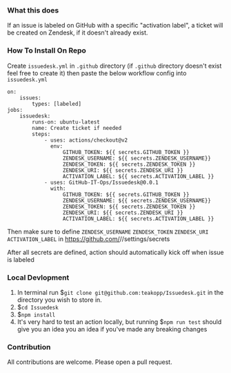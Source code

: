 ### What this does

If an issue is labeled on GitHub with a specific "activation label", a ticket will be created on Zendesk, if it doesn't already exist. 

### How To Install On Repo

Create `issuedesk.yml` in `.github` directory (if `.github` directory doesn't exist feel free to create it)
then paste the below workflow config into `issuedesk.yml`

```
on:
    issues:
        types: [labeled]
jobs:
    issuedesk:
        runs-on: ubuntu-latest
        name: Create ticket if needed
        steps:
            - uses: actions/checkout@v2
              env:
                  GITHUB_TOKEN: ${{ secrets.GITHUB_TOKEN }}
                  ZENDESK_USERNAME: ${{ secrets.ZENDESK_USERNAME}}
                  ZENDESK_TOKEN: ${{ secrets.ZENDESK_TOKEN }}
                  ZENDESK_URI: ${{ secrets.ZENDESK_URI }}
                  ACTIVATION_LABEL: ${{ secrets.ACTIVATION_LABEL }}
            - uses: GitHub-IT-Ops/Issuedesk@0.0.1
              with:
                  GITHUB_TOKEN: ${{ secrets.GITHUB_TOKEN }}
                  ZENDESK_USERNAME: ${{ secrets.ZENDESK_USERNAME}}
                  ZENDESK_TOKEN: ${{ secrets.ZENDESK_TOKEN }}
                  ZENDESK_URI: ${{ secrets.ZENDESK_URI }}
                  ACTIVATION_LABEL: ${{ secrets.ACTIVATION_LABEL }}
```
Then make sure to define 
    `ZENDESK_USERNAME`
    `ZENDESK_TOKEN`
    `ZENDESK_URI`
    `ACTIVATION_LABEL`
in https://github.com/<Owner or Org>/<repo>/settings/secrets

After all secrets are defined, action should automatically kick off when issue is labeled 

### Local Devlopment
1. In terminal run $`git clone git@github.com:teakopp/Issuedesk.git` in the directory you wish to store in.
2. $`cd Issuedesk`
3. $`npm install`
4. It's very hard to test an action locally, but running $`npm run test` should give you an idea you an idea if you've made any breaking changes

### Contribution
All contributions are welcome. Please open a pull request.


